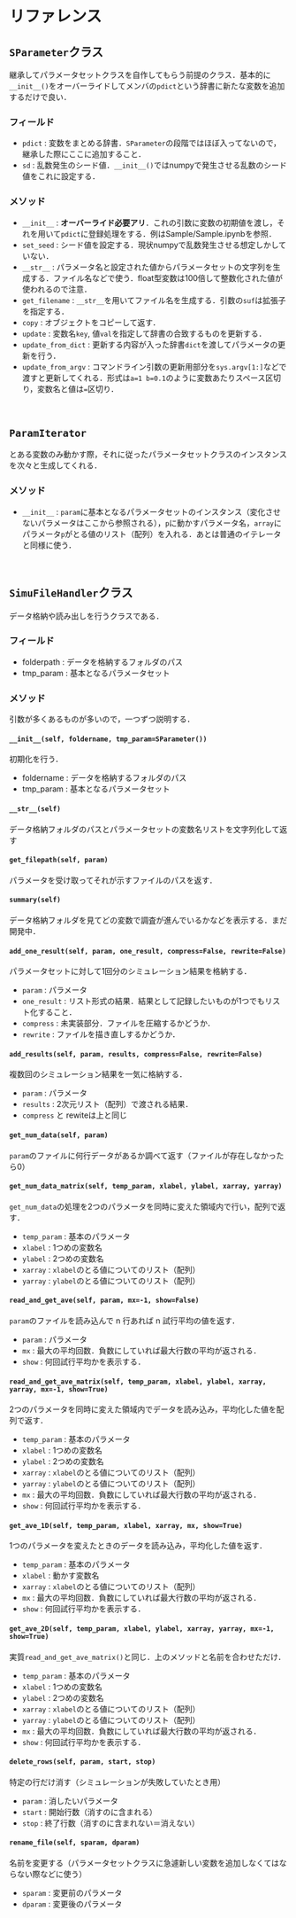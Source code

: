 # リファレンス

## `SParameter`クラス
継承してパラメータセットクラスを自作してもらう前提のクラス．基本的に`__init__()`をオーバーライドしてメンバの`pdict`という辞書に新たな変数を追加するだけで良い．

### フィールド
* `pdict` : 変数をまとめる辞書．`SParameter`の段階ではほぼ入ってないので，継承した際にここに追加すること．
* `sd` : 乱数発生のシード値．`__init__()`ではnumpyで発生させる乱数のシード値をこれに設定する．

### メソッド
* `__init__` : **オーバーライド必要アリ**．これの引数に変数の初期値を渡し，それを用いて`pdict`に登録処理をする．例はSample/Sample.ipynbを参照．
* `set_seed` : シード値を設定する．現状numpyで乱数発生させる想定しかしていない．
* `__str__`  : パラメータ名と設定された値からパラメータセットの文字列を生成する．ファイル名などで使う．float型変数は100倍して整数化された値が使われるので注意．
* `get_filename` : `__str__`を用いてファイル名を生成する．引数の`suf`は拡張子を指定する．
* `copy` : オブジェクトをコピーして返す．
* `update` : 変数名`key`, 値`val`を指定して辞書の合致するものを更新する．
* `update_from_dict` : 更新する内容が入った辞書`dict`を渡してパラメータの更新を行う．
* `update_from_argv` : コマンドライン引数の更新用部分を`sys.argv[1:]`などで渡すと更新してくれる．形式は`a=1 b=0.1`のように変数あたりスペース区切り，変数名と値は`=`区切り．

<br>

## `ParamIterator`
とある変数のみ動かす際，それに従ったパラメータセットクラスのインスタンスを次々と生成してくれる．

### メソッド
* `__init__` : `param`に基本となるパラメータセットのインスタンス（変化させないパラメータはここから参照される），`p`に動かすパラメータ名，`array`にパラメータ`p`がとる値のリスト（配列）を入れる．あとは普通のイテレータと同様に使う．

<br>

## `SimuFileHandler`クラス
データ格納や読み出しを行うクラスである．

### フィールド
* folderpath : データを格納するフォルダのパス
* tmp_param : 基本となるパラメータセット

### メソッド
引数が多くあるものが多いので，一つずつ説明する．

#### `__init__(self, foldername, tmp_param=SParameter())`
初期化を行う．
* foldername : データを格納するフォルダのパス
* tmp_param : 基本となるパラメータセット

#### `__str__(self)`
データ格納フォルダのパスとパラメータセットの変数名リストを文字列化して返す

#### `get_filepath(self, param)`
パラメータを受け取ってそれが示すファイルのパスを返す．

#### `summary(self)`
データ格納フォルダを見てどの変数で調査が進んでいるかなどを表示する．まだ開発中．

#### `add_one_result(self, param, one_result, compress=False, rewrite=False)`
パラメータセットに対して1回分のシミュレーション結果を格納する．
* `param` : パラメータ
* `one_result` : リスト形式の結果．結果として記録したいものが1つでもリスト化すること．
* `compress` : 未実装部分．ファイルを圧縮するかどうか．
* `rewrite` : ファイルを描き直しするかどうか．

#### `add_results(self, param, results, compress=False, rewrite=False)`
複数回のシミュレーション結果を一気に格納する．
* `param` : パラメータ
* `results` : 2次元リスト（配列）で渡される結果．
* `compress` と rewiteは上と同じ

#### `get_num_data(self, param)`
`param`のファイルに何行データがあるか調べて返す（ファイルが存在しなかったら0）

#### `get_num_data_matrix(self, temp_param, xlabel, ylabel, xarray, yarray)`
`get_num_data`の処理を2つのパラメータを同時に変えた領域内で行い，配列で返す．
* `temp_param` : 基本のパラメータ
* `xlabel` : 1つめの変数名
* `ylabel` : 2つめの変数名
* `xarray` : `xlabel`のとる値についてのリスト（配列）
* `yarray` : `ylabel`のとる値についてのリスト（配列）

#### `read_and_get_ave(self, param, mx=-1, show=False)`
`param`のファイルを読み込んで n 行あれば n 試行平均の値を返す．
* `param` : パラメータ
* `mx` : 最大の平均回数．負数にしていれば最大行数の平均が返される．
* `show` : 何回試行平均かを表示する．

#### `read_and_get_ave_matrix(self, temp_param, xlabel, ylabel, xarray, yarray, mx=-1, show=True)`
2つのパラメータを同時に変えた領域内でデータを読み込み，平均化した値を配列で返す．
* `temp_param` : 基本のパラメータ
* `xlabel` : 1つめの変数名
* `ylabel` : 2つめの変数名
* `xarray` : `xlabel`のとる値についてのリスト（配列）
* `yarray` : `ylabel`のとる値についてのリスト（配列）
* `mx` : 最大の平均回数．負数にしていれば最大行数の平均が返される．
* `show` : 何回試行平均かを表示する．

#### `get_ave_1D(self, temp_param, xlabel, xarray, mx, show=True)`
1つのパラメータを変えたときのデータを読み込み，平均化した値を返す．
* `temp_param` : 基本のパラメータ
* `xlabel` : 動かす変数名
* `xarray` : `xlabel`のとる値についてのリスト（配列）
* `mx` : 最大の平均回数．負数にしていれば最大行数の平均が返される．
* `show` : 何回試行平均かを表示する．

#### `get_ave_2D(self, temp_param, xlabel, ylabel, xarray, yarray, mx=-1, show=True)`
実質`read_and_get_ave_matrix()`と同じ．上のメソッドと名前を合わせただけ．
* `temp_param` : 基本のパラメータ
* `xlabel` : 1つめの変数名
* `ylabel` : 2つめの変数名
* `xarray` : `xlabel`のとる値についてのリスト（配列）
* `yarray` : `ylabel`のとる値についてのリスト（配列）
* `mx` : 最大の平均回数．負数にしていれば最大行数の平均が返される．
* `show` : 何回試行平均かを表示する．

#### `delete_rows(self, param, start, stop)`
特定の行だけ消す（シミュレーションが失敗していたとき用）
* `param` : 消したいパラメータ
* `start` : 開始行数（消すのに含まれる）
* `stop` : 終了行数（消すのに含まれない＝消えない）

#### `rename_file(self, sparam, dparam)`
名前を変更する（パラメータセットクラスに急遽新しい変数を追加しなくてはならない際などに使う）
* `sparam` : 変更前のパラメータ
* `dparam` : 変更後のパラメータ
